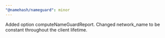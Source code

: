 ```yaml
---
"@namehash/nameguard": minor
---
```


Added option computeNameGuardReport. Changed network_name to be constant throughout the client lifetime.

